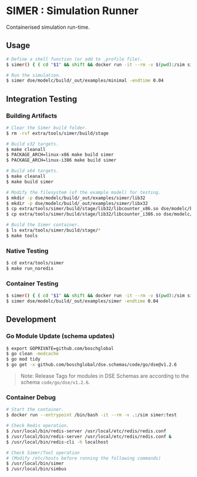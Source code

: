<!--
Copyright 2024 Robert Bosch GmbH

SPDX-License-Identifier: Apache-2.0
-->

# SIMER : Simulation Runner

Containerised simulation run-time.


## Usage

```bash
# Define a shell function (or add to .profile file).
$ simer() { ( cd "$1" && shift && docker run -it --rm -v $(pwd):/sim simer:test "$@"; ) }

# Run the simulation.
$ simer dse/modelc/build/_out/examples/minimal -endtime 0.04
```

## Integration Testing

### Building Artifacts

```bash
# Clear the Simer build folder.
$ rm -rvf extra/tools/simer/build/stage

# Build x32 targets.
$ make cleanall
$ PACKAGE_ARCH=linux-x86 make build simer
$ PACKAGE_ARCH=linux-i386 make build simer

# Build x64 targets.
$ make cleanall
$ make build simer

# Modify the filesystem (of the example model) for testing.
$ mkdir -p dse/modelc/build/_out/examples/simer/lib32
$ mkdir -p dse/modelc/build/_out/examples/simer/libx32
$ cp extra/tools/simer/build/stage/lib32/libcounter_x86.so dse/modelc/build/_out/examples/simer/lib32/libcounter.so
$ cp extra/tools/simer/build/stage/lib32/libcounter_i386.so dse/modelc/build/_out/examples/simer/libx32/libcounter.so

# Build the Simer container.
$ ls extra/tools/simer/build/stage/*
$ make tools
```


### Native Testing

```bash
$ cd extra/tools/simer
$ make run_noredis
```


### Container Testing

```bash
$ simer() { ( cd "$1" && shift && docker run -it --rm -v $(pwd):/sim simer:test "$@"; ) }
$ simer dse/modelc/build/_out/examples/simer -endtime 0.04
```


## Development

### Go Module Update (schema updates)

```bash
$ export GOPRIVATE=github.com/boschglobal
$ go clean -modcache
$ go mod tidy
$ go get -x github.com/boschglobal/dse.schemas/code/go/dse@v1.2.6
```

> Note: Release Tags for modules in DSE Schemas are according to the schema `code/go/dse/v1.2.6`.


### Container Debug

```bash
# Start the container.
$ docker run --entrypoint /bin/bash -it --rm -v .:/sim simer:test

# Check Redis operation.
$ /usr/local/bin/redis-server /usr/local/etc/redis/redis.conf
$ /usr/local/bin/redis-server /usr/local/etc/redis/redis.conf &
$ /usr/local/bin/redis-cli -h localhost

# Check Simer/Tool operation
# (Modify /etc/hosts before running the following commands)
$ /usr/local/bin/simer
$ /usr/local/bin/simbus
```
